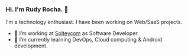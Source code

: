 ### Hi. I'm Rudy Rocha. 👋

<!--
**rudyrochag/rudyrochag** is a ✨ _special_ ✨ repository because its `README.md` (this file) appears on your GitHub profile.

Here are some ideas to get you started:
-->

I'm a technology enthusiast. I have been working on Web/SaaS projects.

- 🔭 I’m working at [Solteycom](http://solteycom.com) as Software Developer.
- 🌱 I’m currently learning DevOps, Cloud computing & Android development.

